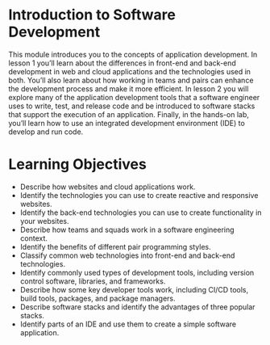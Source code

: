 # Introduction to Software Development

This module introduces you to the concepts of application development. In lesson 1 you’ll learn about the differences in front-end and back-end development in web and cloud applications and the technologies used in both. You’ll also learn about how working in teams and pairs can enhance the development process and make it more efficient. In lesson 2 you will explore many of the application development tools that a software engineer uses to write, test, and release code and be introduced to software stacks that support the execution of an application. Finally, in the hands-on lab, you’ll learn how to use an integrated development environment (IDE) to develop and run code.

# Learning Objectives

- Describe how websites and cloud applications work.
- Identify the technologies you can use to create reactive and responsive websites.
- Identify the back-end technologies you can use to create functionality in your websites.
- Describe how teams and squads work in a software engineering context.
- Identify the benefits of different pair programming styles.
- Classify common web technologies into front-end and back-end technologies.
- Identify commonly used types of development tools, including version control software, libraries, and frameworks.
- Describe how some key developer tools work, including CI/CD tools, build tools, packages, and package managers.
- Describe software stacks and identify the advantages of three popular stacks.
- Identify parts of an IDE and use them to create a simple software application.